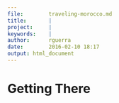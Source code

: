 ```yaml
---
file:        traveling-morocco.md
title:       |
project:     |
keywords:    |
author:      rguerra
date:        2016-02-10 18:17
output: html_document
---
```


# Getting There

